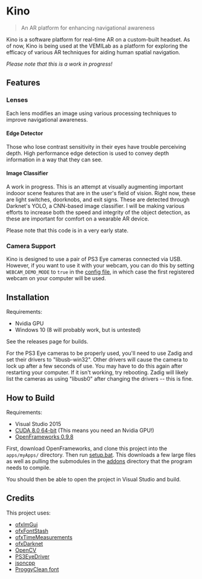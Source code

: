 # Kino
> An AR platform for enhancing navigational awareness

Kino is a software platform for real-time AR on a custom-built headset. As of now, Kino 
is being used at the VEMILab as a platform for exploring the efficacy of various
AR techniques for aiding human spatial navigation.

*Please note that this is a work in progress!*


## Features
### Lenses
Each lens modifies an image using various processing techniques to improve
navigational awareness.

#### Edge Detector
Those who lose contrast sensitivity in their eyes have trouble perceiving depth.
High performance edge detection is used to convey depth information in a way that
they can see.

#### Image Classifier
A work in progress. This is an attempt at visually augmenting important indooor
scene features that are in the user's field of vision. Right now, these are
light switches, doorknobs, and exit signs. These are detected through Darknet's YOLO,
a CNN-based image classifier. I will be making various efforts to increase both
the speed and integrity of the object detection, as these are important for comfort
on a wearable AR device.

Please note that this code is in a very early state.

### Camera Support
Kino is designed to use a pair of PS3 Eye cameras connected via USB.
However, if you want to use it with your webcam, you can do this
by setting `WEBCAM_DEMO_MODE` to `true` in the [config file](/bin/data/config/config.json), in which
case the first registered webcam on your computer will be used.


## Installation
Requirements:
- Nvidia GPU
- Windows 10 (8 will probably work, but is untested)

See the releases page for builds.

For the PS3 Eye cameras to be properly used, you'll need to use Zadig and set their drivers 
to "libusb-win32". Other drivers will cause the camera to lock up after a few seconds of use. 
You may have to do this again after restarting your computer. If it isn't working, try rebooting. 
Zadig will likely list the cameras as using "libusb0" after changing the drivers -- this is fine.

## How to Build
Requirements:
- Visual Studio 2015
- [CUDA 8.0 64-bit](https://developer.nvidia.com/cuda-downloads) (This means you need an Nvidia GPU!)
- [OpenFrameworks 0.9.8](http://openframeworks.cc/versions/v0.9.8/of_v0.9.8_vs_release.zip)

First, download OpenFrameworks, and clone this project into the `apps/myApps/` directory.
Then run [setup.bat](/setup.bat). This downloads a few large files as well as pulling the
submodules in the [addons](/addons) directory that the program needs to compile.

You should then be able to open the project in Visual Studio and build.


## Credits
This project uses:
- [ofxImGui](https://github.com/jvcleave/ofxImGui)
- [ofxFontStash](https://github.com/armadillu/ofxFontStash)
- [ofxTimeMeasurements](https://github.com/armadillu/ofxTimeMeasurements)
- [ofxDarknet](https://github.com/mrzl/ofxDarknet)
- [OpenCV](http://opencv.org/)
- [PS3EyeDriver](https://github.com/inspirit/PS3EYEDriver)
- [jsoncpp](https://github.com/open-source-parsers/jsoncpp)
- [ProggyClean font](http://www.proggyfonts.net/)